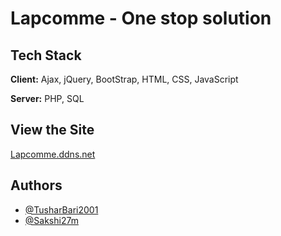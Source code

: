 
# Lapcomme - One stop solution 



## Tech Stack

**Client:** Ajax, jQuery, BootStrap, HTML, CSS, JavaScript

**Server:** PHP, SQL


## View the Site

[Lapcomme.ddns.net](https://lapcomme.ddns.net)


## Authors

- [@TusharBari2001](https://www.github.com/TusharBari2001)
- [@Sakshi27m](https://www.github.com/Sakshi27m)
